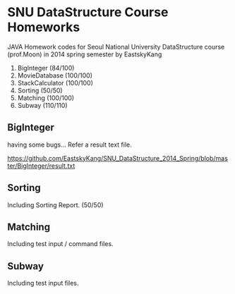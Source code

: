 # SNU DataStructure Course Homeworks

JAVA Homework codes for Seoul National University DataStructure course (prof.Moon) in 2014 spring semester by EastskyKang

1. BigInteger (84/100)
2. MovieDatabase (100/100)
3. StackCalculator (100/100)
4. Sorting (50/50)
5. Matching (100/100)
6. Subway (110/110)

## BigInteger

having some bugs... 
Refer a result text file. 

https://github.com/EastskyKang/SNU_DataStructure_2014_Spring/blob/master/BigInteger/result.txt

## Sorting

Including Sorting Report. (50/50)

## Matching 

Including test input / command files. 

## Subway 

Including test input files.
